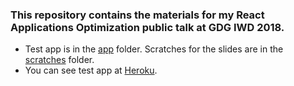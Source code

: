 ### This repository contains the materials for my React Applications Optimization public talk at GDG IWD 2018. 
 * Test app is in the [app](app) folder. Scratches for the slides are in the [scratches](scratches) folder.
 * You can see test app at [Heroku](https://react-optimization.herokuapp.com/).